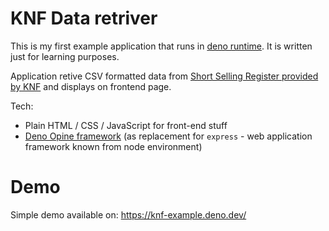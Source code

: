 # KNF Data retriver

This is my first example application that runs in [deno runtime](https://deno.land). It is written just for learning purposes.

Application retive CSV formatted data from [Short Selling Register provided by KNF](https://rss.knf.gov.pl/RssOuterView/faces/start2OuterView.xhtml) and displays on frontend page.

Tech:
- Plain HTML / CSS / JavaScript for front-end stuff
- [Deno Opine framework](https://deno.land/x/opine@2.3.3) (as replacement for `express` - web application framework known from node environment)

# Demo

Simple demo available on: https://knf-example.deno.dev/